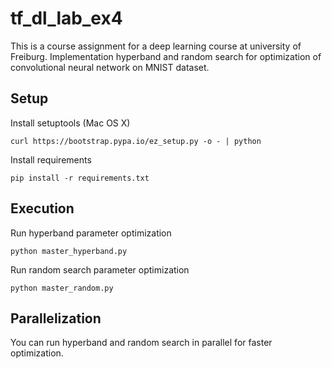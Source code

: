 # tf_dl_lab_ex4

This is a course assignment for a deep learning course at university of Freiburg.
Implementation hyperband and random search for optimization of convolutional neural network on MNIST dataset.

## Setup  

Install setuptools (Mac OS X)

```
curl https://bootstrap.pypa.io/ez_setup.py -o - | python
```

Install requirements

```
pip install -r requirements.txt
```

## Execution

Run hyperband parameter optimization
```
python master_hyperband.py
```

Run random search parameter optimization
```
python master_random.py
```

## Parallelization 

You can run hyperband and random search in parallel for faster optimization.

